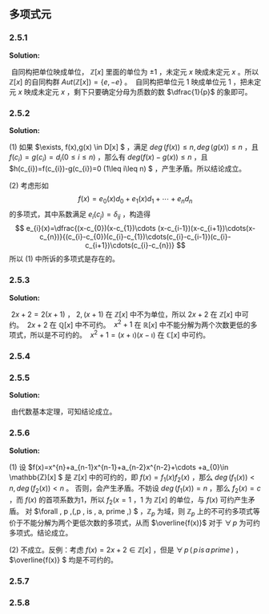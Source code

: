 

## 多项式元



### 2.5.1

**Solution:**

​	 自同构把单位映成单位， $\mathbb{Z}[x]$ 里面的单位为 $\pm1$ ，未定元 $x$ 映成未定元 $x$ 。所以 $\mathbb{Z}[x]$ 的自同构群 $Aut(\mathbb{Z}[x])=\{e,-e\}$ 。
​	 自同构把单位元 $1$ 映成单位元 $1$ ，把未定元 $x$ 映成未定元 $x$ ，剩下只要确定分母为质数的数 $\dfrac{1}{p}$ 的象即可。

### 2.5.2

 **Solution:**

(1) 如果 $\exists\, f(x),g(x) \in D[x] $ ，满足 $deg\,(f(x))\leq n ,deg\, (g(x))\leq n$ ，且 $f(c_{i})=g(c_{i})=d_{i}(0\leq i\leq n)$ ，那么有 $deg(f(x)-g(x))\leq n$ ，且 $h(c_{i})=f(c_{i})-g(c_{i})=0 (1\leq i\leq n) $ ，产生矛盾。所以结论成立。

(2) 考虑形如
$$
f(x)=e_{0}(x)d_{0}+e_{1}(x)d_{1}+\cdots+e_{n}d_{n}
$$
的多项式，其中系数满足 $e_{i}(c_{j})=\delta_{ij}$ ，构造得
$$
e_{i}(x)=\dfrac{(x-c_{0})(x-c_{1})\cdots (x-c_{i-1})(x-c_{i+1})\cdots(x-c_{n})}{(c_{i}-c_{0})(c_{i}-c_{1})\cdots(c_{i}-c_{i-1})(c_{i}-c_{i+1})\cdots(c_{i}-c_{n})}
$$
所以 (1) 中所诉的多项式是存在的。

### 2.5.3

**Solution:**

​	 $2x+2=2(x+1)$ ， $2,(x+1)$ 在 $\mathbb{Z}[x]$ 中不为单位，所以 $2x+2$ 在 $\mathbb{Z}[x]$ 中可约。
​	 $2x+2$ 在 $\mathbb{Q}[x]$ 中不可约。
​	 $x^{2}+1$ 在 $\mathbb{R}[x]$ 中不能分解为两个次数更低的多项式，所以是不可约的。
​	 $x^{2}+1=(x+\imath)(x-\imath)$ 在 $\mathbb{C}[x]$ 中可约。

### 2.5.4

### 2.5.5

**Solution:**

​	 由代数基本定理，可知结论成立。

### 2.5.6

**Solution:**

(1) 设 $f(x)=x^{n}+a_{n-1}x^{n-1}+a_{n-2}x^{n-2}+\cdots +a_{0}\in \mathbb{Z}[x] $ 是 $\mathbb{Z}[x]$ 中的可约的，即 $f(x)=f_{1}(x)f_{2}(x)$ ，那么 $deg\,(f_{1}(x))<n,deg\,(f_{2}(x))<n$ 。
	 否则，会产生矛盾。不妨设 $deg\, (f_{1}(x))=n$ ，那么 $f_{2}(x)=c$ ，而 $f(x)$ 的首项系数为1，所以 $f_{2}(x=1$ ，$1$ 为 $\mathbb{Z}[x]$ 的单位，与 $f(x)$ 可约产生矛盾。
	 对 $\forall \, p \,(\,p \, is \, a\, prime \,) $ ，$\mathbb{Z}_{p}$ 为域，则 $\mathbb{Z}_{p}$ 上的不可约多项式等价于不能分解为两个更低次数的多项式，从而 $\overline{f(x)}$ 对于 $\forall \, p$ 为可约多项式。结论成立。

(2) 不成立。反例：考虑 $f(x)=2x+2 \in \mathbb{Z}[x]$ ，但是 $\forall \, p\, (\, p \, is \, a \,prime \, )$ ，$\overline{f(x)} $ 均是不可约的。

### 2.5.7

### 2.5.8

